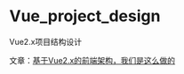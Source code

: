 # Vue_project_design
Vue2.x项目结构设计

文章：[基于Vue2.x的前端架构，我们是这么做的](https://juejin.cn/post/7064924473291931662)
